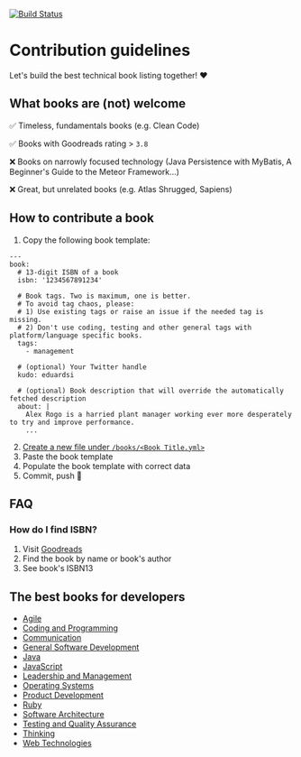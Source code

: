 [![Build Status](https://travis-ci.org/sizovs/mustread-data.svg?branch=master)](https://travis-ci.org/sizovs/mustread-data)

# Contribution guidelines

Let's build the best technical book listing together! ❤️ 

## What books are (not) welcome

✅ Timeless, fundamentals books (e.g. Clean Code)

✅ Books with Goodreads rating > `3.8`

❌ Books on narrowly focused technology (Java Persistence with MyBatis, A Beginner's Guide to the Meteor Framework...)

❌ Great, but unrelated books (e.g. Atlas Shrugged, Sapiens)

## How to contribute a book

1) Copy the following book template:

```
---
book:  
  # 13-digit ISBN of a book
  isbn: '1234567891234'
  
  # Book tags. Two is maximum, one is better.
  # To avoid tag chaos, please:
  # 1) Use existing tags or raise an issue if the needed tag is missing.
  # 2) Don't use coding, testing and other general tags with platform/language specific books.
  tags:
    - management

  # (optional) Your Twitter handle
  kudo: eduardsi

  # (optional) Book description that will override the automatically fetched description
  about: |
    Alex Rogo is a harried plant manager working ever more desperately to try and improve performance. 
    ... 
```

2) [Create a new file under `/books/<Book Title.yml>`](https://github.com/sizovs/mustread-data/new/master/books?filename=Book%20Title.yml&value=%23%20Paste%20the%20book%20template%20here&description=Adding%20%20Book%20Title.%20I%20think%20it%27s%20a%20must-read%20because...&message=Added%20Book%20Title)
3) Paste the book template
4) Populate the book template with correct data
5) Commit, push 🚀

## FAQ
### How do I find ISBN?
1) Visit [Goodreads](https://goodreads.com)
2) Find the book by name or book's author
3) See book's ISBN13

## The best books for developers
- [Agile](https://mustread.tech/books/about/agile)
- [Coding and Programming](https://mustread.tech/books/about/coding)
- [Communication](https://mustread.tech/books/about/communication)
- [General Software Development](https://mustread.tech/books/about/general)
- [Java](https://mustread.tech/books/about/java)
- [JavaScript](https://mustread.tech/books/about/javascript)
- [Leadership and Management](https://mustread.tech/books/about/management)
- [Operating Systems](https://mustread.tech/books/about/operating~systems)
- [Product Development](https://mustread.tech/books/about/product~development)
- [Ruby](https://mustread.tech/books/about/ruby)
- [Software Architecture](https://mustread.tech/books/about/architecture)
- [Testing and Quality Assurance](https://mustread.tech/books/about/testing)
- [Thinking](https://mustread.tech/books/about/thinking)
- [Web Technologies](https://mustread.tech/books/about/web)
